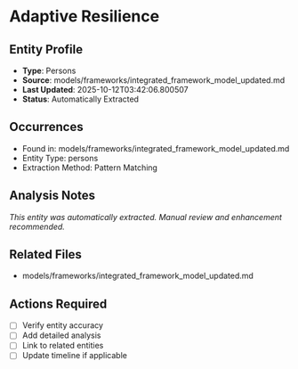 # Adaptive Resilience

## Entity Profile
- **Type**: Persons
- **Source**: models/frameworks/integrated_framework_model_updated.md
- **Last Updated**: 2025-10-12T03:42:06.800507
- **Status**: Automatically Extracted

## Occurrences
- Found in: models/frameworks/integrated_framework_model_updated.md
- Entity Type: persons
- Extraction Method: Pattern Matching

## Analysis Notes
*This entity was automatically extracted. Manual review and enhancement recommended.*

## Related Files
- models/frameworks/integrated_framework_model_updated.md

## Actions Required
- [ ] Verify entity accuracy
- [ ] Add detailed analysis
- [ ] Link to related entities
- [ ] Update timeline if applicable
